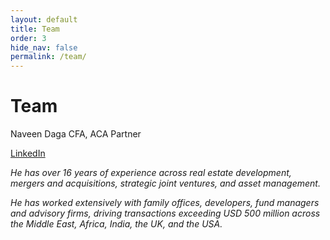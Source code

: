 ```yaml
---
layout: default
title: Team
order: 3
hide_nav: false
permalink: /team/
---
```


# Team 
Naveen Daga CFA, ACA Partner 


<a href="https://www.linkedin.com/in/navindaga/" target="_blank" aria-label="LinkedIn">LinkedIn 
  <i class="fab fa-linkedin-in"/></a>

He has over 16 years of experience across real estate development, mergers and acquisitions, strategic joint ventures, and asset management. 

He has worked extensively with family offices, developers, fund managers and advisory firms, driving transactions exceeding USD 500 million across the Middle East, Africa, India, the UK, and the USA.
